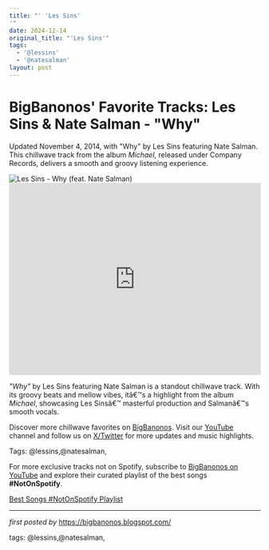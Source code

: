 ```yaml
---
title: "' 'Les Sins'
'"
date: 2024-12-14
original_title: "'Les Sins'"
tags:
  - '@lessins'
  - '@natesalman'
layout: post
---
```

<!-- Post Title -->
<h1 >BigBanonos' Favorite Tracks: Les Sins & Nate Salman - "Why"</h1> <!-- Introductory Text -->
<p >Updated November 4, 2014, with "Why" by Les Sins featuring Nate Salman. This chillwave track from the album <em>Michael</em>, released under Company Records, delivers a smooth and groovy listening experience.</p> <!-- Featured Image -->
<div > <img src="https://www.carparkrecords.com/wp-content/uploads/2013/01/lesSins-1.jpg" alt="Les Sins - Why (feat. Nate Salman)" />
</div> <!-- YouTube Video Embed -->
<div > <iframe width="100%" height="385" src="https://www.youtube.com/embed/dhWfKlja7Ys" title="Les Sins - Why (feat. Nate Salman)" frameborder="0" allow="accelerometer; autoplay; clipboard-write; encrypted-media; gyroscope; picture-in-picture; web-share" referrerpolicy="strict-origin-when-cross-origin" allowfullscreen></iframe>
</div> <!-- Song Information -->
<div > <p><em>"Why"</em> by Les Sins featuring Nate Salman is a standout chillwave track. With its groovy beats and mellow vibes, itâ€™s a highlight from the album <em>Michael</em>, showcasing Les Sinsâ€™ masterful production and Salmanâ€™s smooth vocals.</p>
</div> <!-- Footer Links -->
<div > <p>Discover more chillwave favorites on <a href="https://bigbanonos.blogspot.com/" target="_blank">BigBanonos</a>. Visit our <a href="https://www.youtube.com/@BigBanonos" target="_blank">YouTube</a> channel and follow us on <a href="https://x.com/bigbanonos" target="_blank">X/Twitter</a> for more updates and music highlights.</p>
</div> <!-- Tags -->
<p >Tags: @lessins,@natesalman,</p>


<!--Subscribe and Playlist Links-->
<div>
    <p>For more exclusive tracks not on Spotify, subscribe to <a href="https://www.youtube.com/@BigBanonos" target="_blank">BigBanonos on YouTube</a> and explore their curated playlist of the best songs <strong>#NotOnSpotify</strong>.</p>
    <p><a href="https://www.youtube.com/playlist?list=PLtuNtuTatqI0kFahUCbtbfenC_ET5O_tr" target="_blank">Best Songs #NotOnSpotify Playlist<br /></a></p></div>

<hr />

<p><em>first posted by</em> <a href="https://bigbanonos.blogspot.com/" rel="noopener" target="_new">https://bigbanonos.blogspot.com/</a></p>

<p>tags: @lessins,@natesalman,</p>
